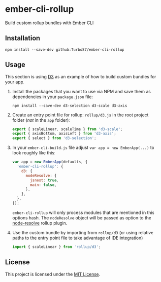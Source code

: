
ember-cli-rollup
==============================================================================

Build custom rollup bundles with Ember CLI 


Installation
------------------------------------------------------------------------------

```
npm install --save-dev github:Turbo87/ember-cli-rollup
```

Usage
------------------------------------------------------------------------------

This section is using [D3](https://github.com/d3/d3) as an example of how
to build custom bundles for your app.

1.  Install the packages that you want to use via NPM and save them as
    dependencies in your `package.json` file:

    ```
    npm install --save-dev d3-selection d3-scale d3-axis
    ```

2.  Create an entry point file for rollup: `rollup/d3.js` in the root project
    folder (*not* in the `app` folder):

    ```js
    export { scaleLinear, scaleTime } from 'd3-scale';
    export { axisBottom, axisLeft } from 'd3-axis';
    export { select } from 'd3-selection';
    ```

3.  In your `ember-cli-build.js` file adjust `var app = new EmberApp(...)` to
    look roughly like this:

    ```js
    var app = new EmberApp(defaults, {
      'ember-cli-rollup': {
        d3: {
          nodeResolve: {
            jsnext: true,
            main: false,
          },
        },
      },
    });
    ```

    `ember-cli-rollup` will only process modules that are mentioned in this
    options hash. The `nodeResolve` object will be passed as option to the
    [node-resolve](https://github.com/rollup/rollup-plugin-node-resolve)
    rollup plugin.

4.  Use the custom bundle by importing from `rollup/d3` (or using relative
    paths to the entry point file to take advantage of IDE integration)
    
    ```js
    import { scaleLinear } from 'rollup/d3';
    ```


License
------------------------------------------------------------------------------
This project is licensed under the [MIT License](LICENSE.md).
